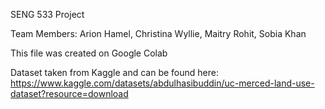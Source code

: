 SENG 533 Project

Team Members: 
Arion Hamel, Christina Wyllie, Maitry Rohit, Sobia Khan

This file was created on Google Colab

Dataset taken from Kaggle and can be found here: https://www.kaggle.com/datasets/abdulhasibuddin/uc-merced-land-use-dataset?resource=download

